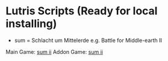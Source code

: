 # Lutris Scripts (Ready for local installing)

* sum = Schlacht um Mittelerde e.g. Battle for Middle-earth II

Main Game: [sum ii](sum_ready_for_submission.yaml)
Addon Game: [sum ii](sum_rise_of_witch_king_ready_for_submission.yaml)
